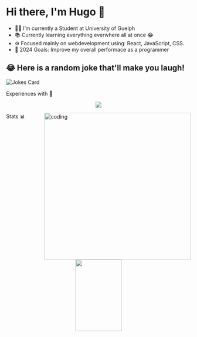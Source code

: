 # Hi there, I'm Hugo 👋 

- 👨‍💻 I’m currently a Student at University of Guelph 
- 📚 Currently learning everything everwhere all at once 😂
- ⚙️ Focused mainly on webdevelopment using: React, JavaScript, CSS.
- 🚀 2024 Goals: Improve my overall performace as a programmer

## 😂 Here is a random joke that'll make you laugh!
![Jokes Card](https://readme-jokes.vercel.app/api)

<summary>Experiences with 🧠</summary>
<p align="center">
    <a href="https://skillicons.dev">
        <img src="https://skillicons.dev/icons?i=react,javascript,html,css,c,java,python,git,github,linkedin,docker,linux,sqlite" />
    </a>
</p>
<img align = "right" alt="coding" width ="400" src = "https://user-images.githubusercontent.com/46869388/89207039-b899e600-d5d7-11ea-90d0-c894383d35b4.gif">


<summary>  Stats 📊 </summary>
<div align="center">   
<img width="50%" height="195px" src="https://github-readme-stats.vercel.app/api/top-langs/?username=hugopradops&layout=compact&hide_border=true&title_color=58A6FF&text_color=C3D1D9&bg_color=0D1117" />        
        
</div>

<!-- 
For any one that need it use it :
https://github.com/anuraghazra/github-readme-stats/blob/master/themes/README.md

https://github.com/rudrabarad/Gifs -->
